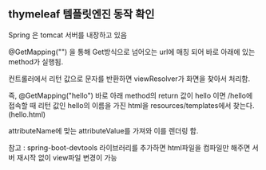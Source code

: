 ## thymeleaf 템플릿엔진 동작 확인

Spring 은 tomcat 서버를 내장하고 있음

@GetMapping("") 을 통해 Get방식으로 넘어오는 url에 매칭 되어 바로 아래에 있는 method가 실행됨.

컨트롤러에서 리턴 값으로 문자를 반환하면 viewResolver가 화면을 찾아서 처리함.

즉, @GetMapping("hello") 바로 아래 method의 return 값이 hello 이면 /hello에 접속할 때 리턴 값인 hello의 이름을 가진 html을 resources/templates에서 찾는다. (hello.html)

attributeName에 맞는 attributeValue를 가져와 이를 렌더링 함.

참고 : spring-boot-devtools 라이브러리를 추가하면 html파일을 컴파일만 해주면 서버 재시작 없이 view파일 변경이 가능
